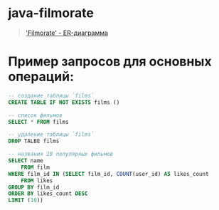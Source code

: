 # java-filmorate
>['Filmorate' - ER-диаграмма](https://github.com/m3Rzy/java-filmorate/blob/main/Filmorate_ER-диаграмма.png)
# Пример запросов для основных операций:
```sql
-- создание таблицы `films`
CREATE TABLE IF NOT EXISTS films ()
```
```sql
-- список фильмов
SELECT * FROM films
```
```sql
-- удаление таблицы `films`
DROP TALBE films
```
```sql
-- названия 10 популярных фильмов
SELECT name
    FROM film
WHERE film_id IN (SELECT film_id, COUNT(user_id) AS likes_count
    FROM likes
GROUP BY film_id
ORDER BY likes_count DESC
LIMIT (10))
```


